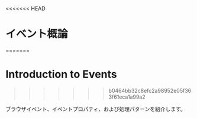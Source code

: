 <<<<<<< HEAD
# イベント概論
=======
# Introduction to Events
>>>>>>> b0464bb32c8efc2a98952e05f363f61eca1a99a2

ブラウザイベント、イベントプロパティ、および処理パターンを紹介します。
